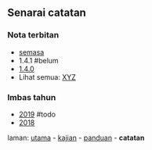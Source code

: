 ---
---

## Senarai catatan

### Nota terbitan

* [semasa](semasa.md)
* 1.4.1 #belum
* [1.4.0](siap/1.4.0.md)
* Lihat semua: [XYZ](xyz.md)

### Imbas tahun

* [2019](imbas/2019.md) #todo
* [2018](imbas/2018.md)

laman: [utama][0] - [kajian][1] - [panduan][2] - **catatan**

  [0]: ../index.md
  [1]: ../kajian/index.md
  [2]: ../panduan/index.md
